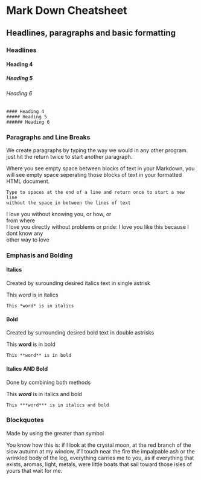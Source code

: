 # Mark Down Cheatsheet

## Headlines, paragraphs and basic formatting

### Headlines

#### Heading 4
##### Heading 5
###### Heading 6

```
#### Heading 4
##### Heading 5
###### Heading 6
```
### Paragraphs and Line Breaks
We create paragraphs by typing the way we would in any other program. 
just hit the return twice to start another paragraph.

Where you see empty space between blocks of text in your Markdown, 
you will see empty space seperating those blocks of text in your formatted HTML document.

```
Type to spaces at the end of a line and return once to start a new line  
without the space in between the lines of text
```

I love you without knowing you, or how, or  
from where  
I love you directly without problems or pride:
I love you like this because I dont know any  
other way to love

### Emphasis and Bolding

#### Italics
Created by surounding desired italics text in single astrisk

This *word* is in italics

```
This *word* is in italics
```

#### Bold
Created by surrounding desired bold text in double astrisks

This **word** is in bold

```
This **word** is in bold
```

#### Italics AND Bold
Done by combining both methods

This ***word*** is in italics and bold

```
This ***word*** is in italics and bold
```

### Blockquotes
Made by using the greater than symbol
>
You know how this is:
if I look
at the crystal moon, at the red branch
of the slow autumn at my window,
if I touch
near the fire
the impalpable ash
or the wrinkled body of the log,
everything carries me to you,
as if everything that exists,
aromas, light, metals,
were little boats
that sail
toward those isles of yours that wait for me.
>
